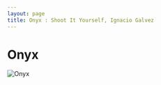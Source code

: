 ```yaml
---
layout: page
title: Onyx : Shoot It Yourself, Ignacio Galvez
---
```


# Onyx

![Onyx](http://assets.farmhouse.co/publishing/1-shoot-it-yourself/images/onyx-1.jpg)
